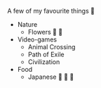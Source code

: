 A few of my favourite things :sparkling_heart:
* Nature
  * Flowers :tulip: :cherry_blossom:
* Video-games
  * Animal Crossing
  * Path of Exile
  * Civilization
* Food
  * Japanese :ramen: :curry: :sushi:
  
